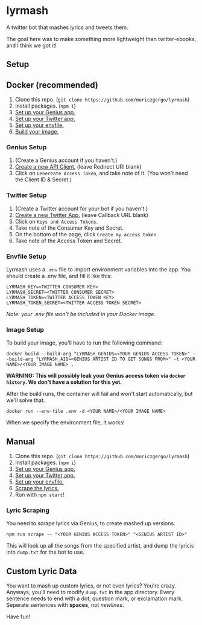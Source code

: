 # lyrmash
A twitter bot that mashes lyrics and tweets them.

The goal here was to make something more lightweight than twitter-ebooks, and I think we got it!

## Setup

## Docker (recommended)

 1. Clone this repo. (`git clone https://github.com/moriczgergo/lyrmash`)
 2. Install packages. (`npm i`)
 3. [Set up your Genius app.](#genius-setup)
 4. [Set up your Twitter app.](#twitter-setup)
 5. [Set up your envfile.](#envfile-setup)
 6. [Build your image.](#image-setup)

### Genius Setup

 1. (Create a Genius account if you haven't.)
 2. [Create a new API Client.](https://genius.com/api-clients/new) (leave Redirect URI blank)
 3. Click on `Genereate Access Token`, and take note of it. (You won't need the Client ID & Secret.)

### Twitter Setup

 1. (Create a Twitter account for your bot if you haven't.)
 2. [Create a new Twitter App.](https://apps.twitter.com/app/new) (leave Callback URL blank)
 3. Click on `Keys and Access Tokens`.
 4. Take note of the Consumer Key and Secret.
 5. On the bottom of the page, click `Create my access token`.
 6. Take note of the Access Token and Secret.

### Envfile Setup

Lyrmash uses a `.env` file to import environment variables into the app. You should create a .env file, and fill it like this:

```
LYRMASH_KEY=<TWITTER CONSUMER KEY>
LYRMASH_SECRET=<TWITTER CONSUMER SECRET>
LYRMASH_TOKEN=<TWITTER ACCESS TOKEN KEY>
LYRMASH_TOKEN_SECRET=<TWITTER ACCESS TOKEN SECRET>
```

*Note: your .env file won't be included in your Docker image.*

### Image Setup

To build your image, you'll have to run the following command:

```
docker build --build-arg "LYRMASH_GENIUS=<YOUR GENIUS ACCESS TOKEN>" --build-arg "LYRMASH_AID=<GENIUS ARTIST ID TO GET SONGS FROM>" -t <YOUR NAME>/<YOUR IMAGE NAME> .
```

**WARNING: This will possibly leak your Genius access token via `docker history`. We don't have a solution for this yet.**

After the build runs, the container will fail and won't start automatically, but we'll solve that.

```
docker run --env-file .env -d <YOUR NAME>/<YOUR IMAGE NAME>
```

When we specify the environment file, it works!

## Manual

 1. Clone this repo. (`git clone https://github.com/moriczgergo/lyrmash`)
 2. Install packages. (`npm i`)
 3. [Set up your Genius app.](#genius-setup)
 4. [Set up your Twitter app.](#twitter-setup)
 5. [Set up your envfile.](#envfile-setup)
 6. [Scrape the lyrics.](#lyric-scraping)
 7. Run with `npm start`!

### Lyric Scraping

You need to scrape lyrics via Genius, to create mashed up versions.

```
npm run scrape -- "<YOUR GENIUS ACCESS TOKEN>" "<GENIUS ARTIST ID>"
```

This will look up all the songs from the specified artist, and dump the lyricis into `dump.txt` for the bot to use.

## Custom Lyric Data

You want to mash up custom lyrics, or not even lyrics? You're crazy. Anyways, you'll need to modify `dump.txt` in the app directory. Every sentence needs to end with a dot, question mark, or exclamation mark. Seperate sentences with **spaces**, not *newlines*.

Have fun!